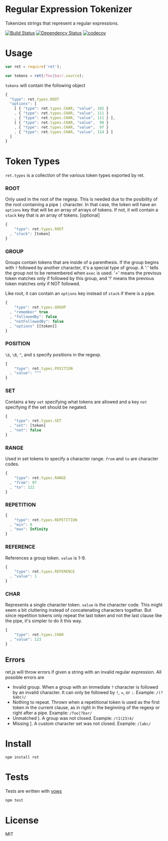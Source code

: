 # Regular Expression Tokenizer

Tokenizes strings that represent a regular expressions.

[![Build Status](https://secure.travis-ci.org/fent/ret.js.svg)](http://travis-ci.org/fent/ret.js)
[![Dependency Status](https://gemnasium.com/fent/ret.js.svg)](https://gemnasium.com/fent/ret.js)
[![codecov](https://codecov.io/gh/fent/ret.js/branch/master/graph/badge.svg)](https://codecov.io/gh/fent/ret.js)

# Usage

```js
var ret = require('ret');

var tokens = ret(/foo|bar/.source);
```

`tokens` will contain the following object

```js
{
  "type": ret.types.ROOT
  "options": [
    [ { "type": ret.types.CHAR, "value", 102 }
    , { "type": ret.types.CHAR, "value", 111 }
    , { "type": ret.types.CHAR, "value", 111 } ],
    [ { "type": ret.types.CHAR, "value",  98 }
    , { "type": ret.types.CHAR, "value",  97 }
    , { "type": ret.types.CHAR, "value", 114 } ]
  ]
}
```

# Token Types

`ret.types` is a collection of the various token types exported by ret.

### ROOT

Only used in the root of the regexp. This is needed due to the posibility of the root containing a pipe `|` character. In that case, the token will have an `options` key that will be an array of arrays of tokens. If not, it will contain a `stack` key that is an array of tokens.
[optional]

```js
{
    "type": ret.types.ROOT
  , "stack": [token]
}
```

### GROUP

Groups contain tokens that are inside of a parenthesis. If the group begins with `?` followed by another character, it's a special type of group. A ':' tells the group not to be remembered when `exec` is used. '=' means the previous token matches only if followed by this group, and '!' means the previous token matches only if NOT followed.

Like root, it can contain an `options` key instead of `stack` if there is a pipe.

```js
{
    "type": ret.types.GROUP
  , "remember" true
  , "followedBy": false
  , "notFollowedBy": false
  , "options" [[token]]
}
```

### POSITION

`\b`, `\B`, `^`, and `$` specify positions in the regexp.

```js
{
    "type": ret.types.POSITION
  , "value": "^"
}
```

### SET

Contains a key `set` specifying what tokens are allowed and a key `not` specifying if the set should be negated.

```js
{
    "type": ret.types.SET
  , "set": [token]
  , "not": false
}
```

### RANGE

Used in set tokens to specify a character range. `from` and `to` are character codes.

```js
{
    "type": ret.types.RANGE
  , "from": 97
  , "to": 122
}
```

### REPETITION

```js
{
    "type": ret.types.REPETITION
  , "min": 0
  , "max": Infinity
}
```

### REFERENCE

References a group token. `value` is 1-9.

```js
{
    "type": ret.types.REFERENCE
  , "value": 1
}
```

### CHAR

Represents a single character token. `value` is the character code. This might seem a bit cluttering instead of concatenating characters together. But since repetition tokens only repeat the last token and not the last clause like the pipe, it's simpler to do it this way.

```js
{
    "type": ret.types.CHAR
  , "value": 123
}
```

## Errors

ret.js will throw errors if given a string with an invalid regular expression. All possible errors are

* Invalid group. When a group with an immediate `?` character is followed by an invalid character. It can only be followed by `!`, `=`, or `:`. Example: `/(?$abc)/`
* Nothing to repeat. Thrown when a repetitional token is used as the first token in the current clause, as in right in the beginning of the regexp or right after a pipe. Example: `/foo|?bar/`
* Unmatched ). A group was not closed. Example: `/(1(23)4/`
* Missing ]. A custom character set was not closed. Example: `/[abc/`


# Install

    npm install ret


# Tests

Tests are written with [vows](http://vowsjs.org/)

```bash
npm test
```

# License

MIT

